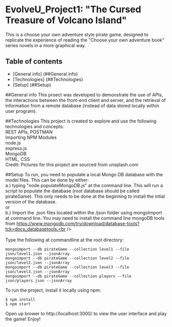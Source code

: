 #  EvolveU_Project1: "The Cursed Treasure of Volcano Island"
This is a choose your own adventure style pirate game, designed to replicate the experience of reading the "Choose your own adventure book" series novels in a more graphical way.

## Table of contents
* [General info] (##General info)
* [Technologies] (##Technologies)
* [Setup] (##Setup)

##General info
This proect was developed to demonstrate the use of APIs, the interactions between the front-end client and server, and the retrieval of information from a remote database (instead of data stored locally within user program).

##Technologies
This project is created to explore and use the following technologies and concepts:<br />
REST APIs, POSTMAN <br />
Importing NPM Modules <br />
node.js <br />
express.js <br />
MongoDB <br />
HTML, CSS <br />
Credit:  Pictures for this project are sourced from unsplash.com <br />

##Setup
To run, you need to populate a local Mongo DB database with the model files.  This can be done by either: <br />
  a.) typing "node populateMongoDB.js" at the command line.  This will run a script to populate the database (root database should be called pirateGame).  This only needs to be done at the beginning to install the intial version of the database. <br />
  or <br />
  b.) Import the .json files located within the /json folder using mongoImport at command line.  You may need to install the command line mongoDB tools from https://www.mongodb.com/try/download/database-tools?tck=docs_databasetools.<br />
<br />  
Type the following at commandline at the root directory:<br />
```
mongoimport --db pirateGame --collection level1 --file json/level1.json --jsonArray
mongoimport --db pirateGame --collection level2 --file json/level2.json --jsonArray
mongoimport --db pirateGame --collection level3 --file json/level3.json --jsonArray
mongoimport --db pirateGame --collection players --file json/players.json --jsonArray
```
To run the project, install it locally using npm: 
```
$ npm install
$ npm start
```
Open up brower to http://localhost:3000/ to view the user interface and play the game!  Enjoy!


